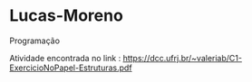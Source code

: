 # Lucas-Moreno
Programação

Atividade encontrada no link : https://dcc.ufrj.br/~valeriab/C1-ExercicioNoPapel-Estruturas.pdf
